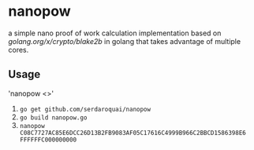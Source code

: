 # nanopow

a simple nano proof of work calculation implementation based on _golang.org/x/crypto/blake2b_ in golang that takes advantage of multiple cores.



## Usage

'nanopow <<previousBlockHash>>'

1. `go get github.com/serdaroquai/nanopow` 
2. `go build nanopow.go`
3. `nanopow C08C7727AC85E6DCC26D13B2FB9083AF05C17616C4999B966C2BBCD1586398E6 FFFFFFC000000000`